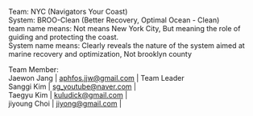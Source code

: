 Team: NYC (Navigators Your Coast) <br/>
System: BROO-Clean (Better Recovery, Optimal Ocean - Clean) <br/>
team name means: Not means New York City, But meaning the role of guiding and protecting the coast. <br/>
System name means: Clearly reveals the nature of the system aimed at marine recovery and optimization, Not brooklyn county <br/>

Team Member: <br/>
Jaewon Jang | aphfos.jjw@gmail.com | Team Leader <br/>
Sanggi Kim | sg_youtube@naver.com | <br/>
Taegyu Kim | kuludick@gmail.com | <br/>
jiyoung Choi | jiyong@gmail.com | <br/>
